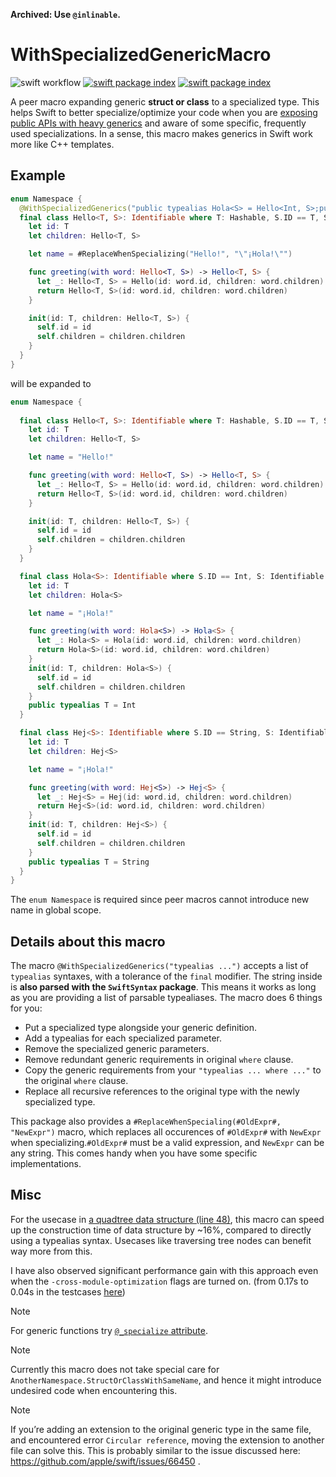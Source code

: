 **Archived: Use `@inlinable`.**

# WithSpecializedGenericMacro

<img src="https://github.com/li3zhen1/SpecializedGenericMacros/actions/workflows/swift.yml/badge.svg" alt="swift workflow"> <a href="https://swiftpackageindex.com/li3zhen1/WithSpecializedGeneric"><img src="https://img.shields.io/endpoint?url=https%3A%2F%2Fswiftpackageindex.com%2Fapi%2Fpackages%2Fli3zhen1%2FWithSpecializedGeneric%2Fbadge%3Ftype%3Dswift-versions" alt="swift package index"></a> <a href="https://swiftpackageindex.com/li3zhen1/WithSpecializedGeneric"><img src="https://img.shields.io/endpoint?url=https%3A%2F%2Fswiftpackageindex.com%2Fapi%2Fpackages%2Fli3zhen1%2FWithSpecializedGeneric%2Fbadge%3Ftype%3Dplatforms" alt="swift package index"></a>
 
A peer macro expanding generic **struct or class** to a specialized type. This helps Swift to better specialize/optimize your code when you are [exposing public APIs with heavy generics](https://forums.swift.org/t/brave-new-world-best-practices-for-cross-module-optimization/66869) and aware of some specific, frequently used specializations. In a sense, this macro makes generics in Swift work more like C++ templates.

## Example

```swift
enum Namespace {
  @WithSpecializedGenerics("public typealias Hola<S> = Hello<Int, S>;public typealias Hej<S> = Hello<String, S>")
  final class Hello<T, S>: Identifiable where T: Hashable, S.ID == T, S: Identifiable {
    let id: T
    let children: Hello<T, S>

    let name = #ReplaceWhenSpecializing("Hello!", "\"¡Hola!\"")

    func greeting(with word: Hello<T, S>) -> Hello<T, S> {
      let _: Hello<T, S> = Hello(id: word.id, children: word.children)
      return Hello<T, S>(id: word.id, children: word.children)
    }

    init(id: T, children: Hello<T, S>) {
      self.id = id
      self.children = children.children
    }
  }
}
```

will be expanded to

```swift
enum Namespace {
    
  final class Hello<T, S>: Identifiable where T: Hashable, S.ID == T, S: Identifiable {
    let id: T
    let children: Hello<T, S>

    let name = "Hello!"

    func greeting(with word: Hello<T, S>) -> Hello<T, S> {
      let _: Hello<T, S> = Hello(id: word.id, children: word.children)
      return Hello<T, S>(id: word.id, children: word.children)
    }

    init(id: T, children: Hello<T, S>) {
      self.id = id
      self.children = children.children
    }
  }

  final class Hola<S>: Identifiable where S.ID == Int, S: Identifiable {
    let id: T
    let children: Hola<S>

    let name = "¡Hola!"

    func greeting(with word: Hola<S>) -> Hola<S> {
      let _: Hola<S> = Hola(id: word.id, children: word.children)
      return Hola<S>(id: word.id, children: word.children)
    }
    init(id: T, children: Hola<S>) {
      self.id = id
      self.children = children.children
    }
    public typealias T = Int
  }

  final class Hej<S>: Identifiable where S.ID == String, S: Identifiable {
    let id: T
    let children: Hej<S>

    let name = "¡Hola!"

    func greeting(with word: Hej<S>) -> Hej<S> {
      let _: Hej<S> = Hej(id: word.id, children: word.children)
      return Hej<S>(id: word.id, children: word.children)
    }
    init(id: T, children: Hej<S>) {
      self.id = id
      self.children = children.children
    }
    public typealias T = String
  }
}
```

The `enum Namespace` is required since peer macros cannot introduce new name in global scope.


## Details about this macro


The macro `@WithSpecializedGenerics("typealias ...")` accepts a list of `typealias` syntaxes, with a tolerance of the `final` modifier. The string inside is **also parsed with the `SwiftSyntax` package**. This means it works as long as you are providing a list of parsable typealiases. The macro does 6 things for you: 

- Put a specialized type alongside your generic definition.
- Add a typealias for each specialized parameter. 
- Remove the specialized generic parameters.
- Remove redundant generic requirements in original `where` clause.
- Copy the generic requirements from your `"typealias ... where ..."` to the original `where` clause.
- Replace all recursive references to the original type with the newly specialized type.

This package also provides a `#ReplaceWhenSpecialing(#OldExpr#, "NewExpr")` macro, which replaces all occurences of `#OldExpr#` with `NewExpr` when specializing.`#OldExpr#` must be a valid expression, and `NewExpr` can be any string. This comes handy when you have some specific implementations. 



## Misc

For the usecase in [a quadtree data structure (line 48)](https://github.com/li3zhen1/Grape/blob/WithSpecializedGeneric/Sources/NDTree/KDTree.swift), this macro can speed up the construction time of data structure by ~16%, compared to directly using a typealias syntax. Usecases like traversing tree nodes can benefit way more from this.

I have also observed significant performance gain with this approach even when the `-cross-module-optimization` flags are turned on. (from 0.17s to 0.04s in the testcases [here](https://github.com/li3zhen1/Grape/blob/WithSpecializedGeneric/Tests/ForceSimulationTests/MiserableGraphTest.swift))

> [!NOTE]
> For generic functions try [`@_specialize` attribute](https://github.com/apple/swift/blob/main/docs/ReferenceGuides/UnderscoredAttributes.md#_specialize).


> [!NOTE]
> Currently this macro does not take special care for `AnotherNamespace.StructOrClassWithSameName`, and hence it might introduce undesired code when encountering this.


> [!NOTE]
> If you’re adding an extension to the original generic type in the same file, and encountered error `Circular reference`, moving the extension to another file can solve this. This is probably similar to the issue discussed here: https://github.com/apple/swift/issues/66450 .
